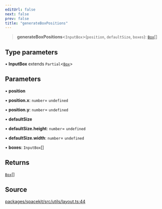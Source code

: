 ```yaml
---
editUrl: false
next: false
prev: false
title: "generateBoxPositions"
---
```


> **generateBoxPositions**\<`InputBox`\>(`position`, `defaultSize`, `boxes`): [`Box`](../type-aliases/Box.md)[]

## Type parameters

• **InputBox** extends `Partial`\<[`Box`](../type-aliases/Box.md)\>

## Parameters

• **position**

• **position\.x**: `number`= `undefined`

• **position\.y**: `number`= `undefined`

• **defaultSize**

• **defaultSize\.height**: `number`= `undefined`

• **defaultSize\.width**: `number`= `undefined`

• **boxes**: `InputBox`[]

## Returns

[`Box`](../type-aliases/Box.md)[]

## Source

[packages/spacekit/src/utils/layout.ts:44](https://github.com/nodenogg-in/alpha-p2p/blob/a4d5eff/packages/spacekit/src/utils/layout.ts#L44)
